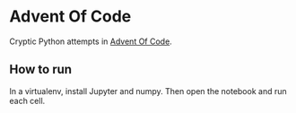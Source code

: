 # Advent Of Code

Cryptic Python attempts in [Advent Of Code](https://adventofcode.com/).

## How to run
In a virtualenv, install Jupyter and numpy. Then open the notebook and run each cell.